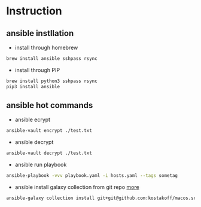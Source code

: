 # Instruction

## ansible instllation
- install through homebrew
```bash
brew install ansible sshpass rsync
```
- install through PIP
```bash
brew install python3 sshpass rsync
pip3 install ansible
```

## ansible hot commands

- ansible ecrypt
```bash
ansible-vault encrypt ./test.txt
```
- ansible decrypt
```bash
ansible-vault decrypt ./test.txt
```
- ansible run playbook
```bash
ansible-playbook -vvv playbook.yaml -i hosts.yaml --tags sometag
```
- ansible install galaxy collection from git repo [more](https://docs.ansible.com/ansible/latest/collections_guide/collections_installing.html) 
```bash
ansible-galaxy collection install git+git@github.com:kostakoff/macos.softwareupdate.git,main --upgrade
```
